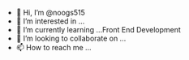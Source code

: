 - 👋 Hi, I’m @noogs515
- 👀 I’m interested in ...
- 🌱 I’m currently learning ...Front End Development
- 💞️ I’m looking to collaborate on ...
- 📫 How to reach me ...

<!---
noogs515/noogs515 is a ✨ special ✨ repository because its `README.md` (this file) appears on your GitHub profile.
You can click the Preview link to take a look at your changes.
--->
